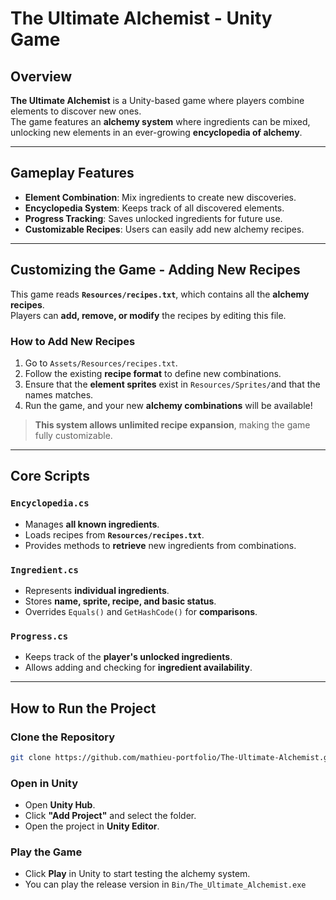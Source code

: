 # The Ultimate Alchemist - Unity Game

## Overview
**The Ultimate Alchemist** is a Unity-based game where players combine elements to discover new ones.  
The game features an **alchemy system** where ingredients can be mixed, unlocking new elements in an ever-growing **encyclopedia of alchemy**.

---

## Gameplay Features
- **Element Combination**: Mix ingredients to create new discoveries.
- **Encyclopedia System**: Keeps track of all discovered elements.
- **Progress Tracking**: Saves unlocked ingredients for future use.
- **Customizable Recipes**: Users can easily add new alchemy recipes.

---

## Customizing the Game - Adding New Recipes
This game reads **`Resources/recipes.txt`**, which contains all the **alchemy recipes**.  
Players can **add, remove, or modify** the recipes by editing this file.

### **How to Add New Recipes**
1. Go to `Assets/Resources/recipes.txt`.
2. Follow the existing **recipe format** to define new combinations.
3. Ensure that the **element sprites** exist in `Resources/Sprites/`and that the names matches.
4. Run the game, and your new **alchemy combinations** will be available!

> **This system allows unlimited recipe expansion**, making the game fully customizable.

---

## Core Scripts
### **`Encyclopedia.cs`**
- Manages **all known ingredients**.
- Loads recipes from **`Resources/recipes.txt`**.
- Provides methods to **retrieve** new ingredients from combinations.

### **`Ingredient.cs`**
- Represents **individual ingredients**.
- Stores **name, sprite, recipe, and basic status**.
- Overrides `Equals()` and `GetHashCode()` for **comparisons**.

### **`Progress.cs`**
- Keeps track of the **player's unlocked ingredients**.
- Allows adding and checking for **ingredient availability**.

---

## How to Run the Project
### **Clone the Repository**
```sh
git clone https://github.com/mathieu-portfolio/The-Ultimate-Alchemist.git
```

### **Open in Unity**
- Open **Unity Hub**.
- Click **"Add Project"** and select the folder.
- Open the project in **Unity Editor**.

### **Play the Game**
- Click **Play** in Unity to start testing the alchemy system.
- You can play the release version in `Bin/The_Ultimate_Alchemist.exe`
